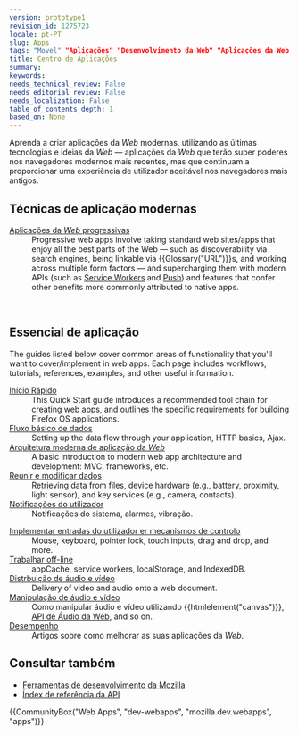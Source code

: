 ```yaml
---
version: prototype1
revision_id: 1275723
locale: pt-PT
slug: Apps
tags: "Movel" "Aplicações" "Desenvolvimento da Web" "Aplicações da Web modernas" "Aplicações da Web progressivas"
title: Centro de Aplicações
summary: 
keywords: 
needs_technical_review: False
needs_editorial_review: False
needs_localization: False
table_of_contents_depth: 1
based_on: None
---
```

<p class="summary"><span class="seoSummary">Aprenda a criar aplicações da <em>Web</em> modernas, utilizando as últimas tecnologias e ideias da <em>Web</em> — aplicações da <em>Web</em> que terão super poderes nos navegadores modernos mais recentes, mas que continuam a proporcionar uma experiência de utilizador aceitável nos navegadores mais antigos.</span></p>

<h2 id="Técnicas_de_aplicação_modernas">Técnicas de aplicação modernas</h2>

<div class="column-container">
<div class="column-half">
<dl>
 <dt><a href="/pt-PT/docs/Web/Apps/Progressiva">Aplicações&nbsp;da <em>Web</em> progressivas</a></dt>
 <dd>Progressive web apps involve taking standard web sites/apps that enjoy all the best parts of the Web — such as discoverability via search engines, being linkable via {{Glossary("URL")}}s, and working across multiple form factors — and supercharging them with modern APIs (such as <a href="/en-US/docs/Web/API/Service_Worker_API">Service Workers</a> and <a href="/en-US/docs/Web/API/Push_API">Push</a>) and features that confer other benefits more commonly attributed to native apps.</dd>
</dl>
</div>

<div class="column-half">&nbsp;</div>
</div>

<h2 id="Essencial_de_aplicação">Essencial de aplicação</h2>

<p>The guides listed below cover common areas of functionality that you'll want to cover/implement in web apps. Each page includes workflows, tutorials, references, examples, and other useful information.</p>

<div class="column-container">
<div class="column-half">
<dl>
 <dt><a href="/pt-PT/docs/Web/Apps/Quickstart">Início Rápido</a></dt>
 <dd>This Quick Start guide introduces a recommended tool chain for creating web apps, and outlines the specific requirements for building Firefox OS applications.</dd>
 <dt><a href="/en-US/Apps/Build/Basic_data_flow">Fluxo básico de dados</a></dt>
 <dd>Setting up the data flow through your application, HTTP basics, Ajax.</dd>
 <dt><a href="/pt-PT/docs/Web/Apps/Build/Modern_web_app_architecture">Arquitetura moderna de aplicação da <em>Web</em></a></dt>
 <dd>A basic introduction to modern web app architecture and development: MVC, frameworks, etc.</dd>
 <dt><a href="/en-US/Apps/Build/gather_and_modify_data">Reunir e modificar dados</a></dt>
 <dd>Retrieving data from files, device hardware (e.g., battery, proximity, light sensor), and key services (e.g., camera, contacts).</dd>
 <dt><a href="/en-US/Apps/Build/User_notifications">Notificações do utilizador</a></dt>
 <dd>Notificações do sistema, alarmes, vibração.</dd>
</dl>
</div>

<div class="column-half">
<dl>
 <dt><a href="/en-US/Apps/Build/User_input_methods">Implementar entradas do utilizador er mecanismos de controlo</a></dt>
 <dd>Mouse, keyboard, pointer lock, touch inputs, drag and drop, and more.</dd>
 <dt><a href="/en-US/Apps/Build/offline">Trabalhar off-line</a></dt>
 <dd>appCache, service workers, localStorage, and IndexedDB.</dd>
 <dt><a href="/en-US/Apps/Build/Audio_and_video_delivery">Distrbuição de áudio e vídeo</a></dt>
 <dd>Delivery of video and audio onto a web document.</dd>
 <dt><a href="/en-US/Apps/Build/Audio_and_video_manipulation">Manipulação de áudio e vídeo</a></dt>
 <dd>Como manipular áudio e vídeo utilizando {{htmlelement("canvas")}}, <a href="/pt-PT/docs/Web/API/Web_Audio_API">API de Áudio da Web</a>, and so on.</dd>
 <dt><a href="/en-US/Apps/Build/Performance">Desempenho</a></dt>
 <dd>Artigos sobre como melhorar as suas aplicações da <em>Web</em>.</dd>
</dl>
</div>
</div>

<h2 id="Consultar_também">Consultar também</h2>

<ul>
 <li><a href="/pt-PT/docs/Tools">Ferramentas de desenvolvimento da Mozilla</a></li>
 <li><a href="/pt-PT/docs/Web/API">Índex de referência da API</a></li>
</ul>

<p>{{CommunityBox("Web Apps", "dev-webapps", "mozilla.dev.webapps", "apps")}}</p>

